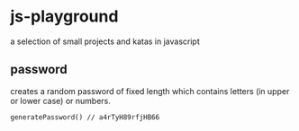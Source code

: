 # js-playground
a selection of small projects and katas in javascript

## password
creates a random password of fixed length which contains letters (in upper or lower case) or numbers.

~~~~
generatePassword() // a4rTyH89rfjHB66
~~~~
